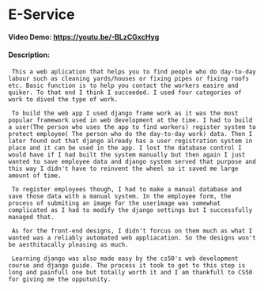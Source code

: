 # E-Service
#### Video Demo:  https://youtu.be/-BLzCGxcHyg
#### Description:

     This a web aplication that helps you to find people who do day-to-day labour such as cleaning yards/houses or fixing pipes or fixing roofs etc. Basic function is to help you contact the workers easire and quiker. To that end I think I succeeded. I used four catogories of work to dived the type of work.

     To build the web app I used django frame work as it was the most popular framework used in web development at the time. I had to build a user(The person who uses the app to find workers) register system to protect employee( The person who do the day-to-day work) data. Then I later found out that django already has a user registration system in place and it can be used in the app. I lost the database control I would have if I had built the system manually but then again I just wanted to save employee data and django system served that purpose and this way I didn't have to reinvent the wheel so it saved me large amount of time.
     
     To register employees though, I had to make a manual database and save those data with a manual system. In the employee form, the process of submiting an image for the userimage was somewhat complicated as I had to modify the django settings but I successfully managed that.

     As for the front-end designs, I didn't forcus on them much as what I wanted was a reliably automated web appliacation. So the designs won't be aesthitacally pleasing as much.
     
     Learning django was also made easy by the cs50's web development course and django guide. The process it took to get to this step is long and painfull one but totally worth it and I am thankfull to CS50 for giving me the opputunity.
